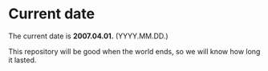 # Current date

The current date is **2007.04.01.** (YYYY.MM.DD.)

This repository will be good when the world ends, so we will know how long it lasted.